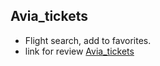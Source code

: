 ## Avia_tickets

- Flight search, add to favorites.
- link for review [Avia_tickets](https://alexsey92github.io/avia_tickets/dist/)

